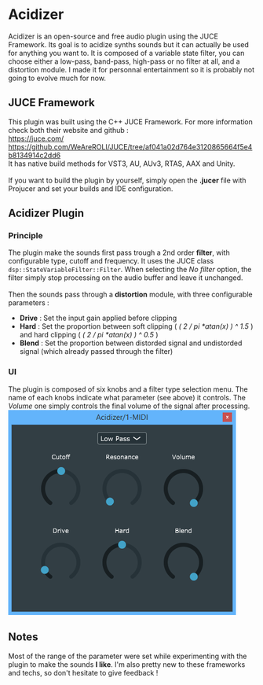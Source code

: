 # Acidizer

Acidizer is an open-source and free audio plugin using the JUCE Framework. Its goal is to acidize synths sounds but it can actually be used for anything you want to. It is composed of a variable state filter, you can choose either a low-pass, band-pass, high-pass or no filter at all, and a distortion module.
I made it for personnal entertainment so it is probably not going to evolve much for now. 

## JUCE Framework
This plugin was built using the C++ JUCE Framework. For more information check both their website and github :<br>
https://juce.com/<br>
https://github.com/WeAreROLI/JUCE/tree/af041a02d764e3120865664f5e4b8134914c2dd6<br>
It has native build methods for VST3, AU, AUv3, RTAS, AAX and Unity.<br><br>
If you want to build the plugin by yourself, simply open the __.jucer__ file with Projucer and set your builds and IDE configuration.

## Acidizer Plugin
### Principle
The plugin make the sounds first pass trough a 2nd order __filter__, with configurable type, cutoff and frequency. It uses the JUCE class `dsp::StateVariableFilter::Filter`. When selecting the *No filter* option, the filter simply stop processing on the audio buffer and leave it unchanged. <br><br>
Then the sounds pass through a __distortion__ module, with three configurable parameters :
 - __Drive__ : Set the input gain applied before clipping
 - __Hard__ : Set the proportion between soft clipping ( *( 2 / pi \*atan(x) ) ^ 1.5* ) and hard clipping ( *( 2 / pi \*atan(x) ) ^ 0.5* )
 - __Blend__ : Set the proportion between distorded signal and undistorded signal (which already passed through the filter)
  
### UI
The plugin is composed of six knobs and a filter type selection menu. The name of each knobs indicate what parameter (see above) it controls. The *Volume* one simply controls the final volume of the signal after processing.<br>
![Acidizer UI](UIExample.png)

## Notes
Most of the range of the parameter were set while experimenting with the plugin to make the sounds __I like__. I'm also pretty new to these frameworks and techs, so don't hesitate to give feedback !
